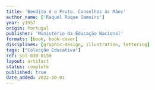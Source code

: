 ```yaml
---
title: 'Bendito é o Fruto. Conselhos às Mães'
author_name: ['Raquel Roque Gameiro']
year: y1957
origin: Portugal
publisher: 'Ministério da Educação Nacional'
formats: [book, book-cover]
disciplines: [graphic-design, illustration, lettering]
tags: ["Colecção Educativa"]
ref: sol-030-0159
layout: artifact
status: complete
published: true
date_added: 2022-10-01
---
```

